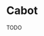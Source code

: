 # Cabot

<!--
https://github.com/beevelop/TSHITS/tree/f353374de23cc334d7e108c2a6005e8c2582cc49/services/cabot
-->

TODO
